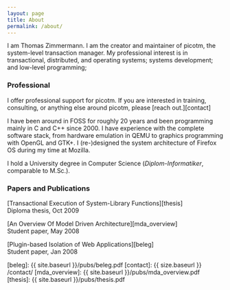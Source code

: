 ```yaml
---
layout: page
title: About
permalink: /about/
---
```


I am Thomas Zimmermann. I am the creator and maintainer of picotm, the
system-level transaction manager. My professional interest is in
transactional, distributed, and operating systems; systems development;
and low-level programming;

### Professional

I offer professional support for picotm. If you are interested in training,
consulting, or anything else around picotm, please [reach out.][contact]

I have been around in FOSS for roughly 20 years and been programming mainly in
C and C++ since 2000. I have experience with the complete software stack, from
hardware emulation in QEMU to graphics programming with OpenGL and GTK+.
I (re-)designed the system architecture of Firefox OS during my time at
Mozilla.

I hold a University degree in Computer Science (_Diplom-Informatiker_,
comparable to M.Sc.).

### Papers and Publications

[Transactional Execution of System-Library Functions][thesis]
<br>
Diploma thesis, Oct 2009

[An Overview Of Model Driven Architecture][mda_overview]
<br>
Student paper, May 2008

[Plugin-based Isolation of Web Applications][beleg]
<br>
Student paper, Jan 2008

[beleg]:        {{ site.baseurl }}/pubs/beleg.pdf
[contact]:      {{ size.baseurl }} /contact/
[mda_overview]: {{ site.baseurl }}/pubs/mda_overview.pdf
[thesis]:       {{ site.baseurl }}/pubs/thesis.pdf
